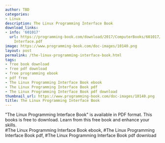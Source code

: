 ```yaml
---
author: TBD
categories:
- Linux
description: The Linux Programming Interface Book
download_links:
- info: '601017'
  url: https://programming-book.com/download/2017/ComputerBooks/601017/The Linux Programming
    Interface.pdf
image: https://www.programming-book.com/doc-images/10140.png
layout: post
permalink: /the-linux-programming-interface-book.html
tags:
- free book download
- free pdf download
- free programming ebook
- pdf free
- The Linux Programming Interface Book ebook
- The Linux Programming Interface Book pdf
- The Linux Programming Interface Book pdf download
thumbnail_url: https://www.programming-book.com/doc-images/10140.png
title: The Linux Programming Interface Book
---
```


 
<div class="item-desc text-justify">
  "The Linux Programming Interface Book" is available in PDF format. This books is free to download. Learn from this free book and enhance your skills.
  <br>
  #The Linux Programming Interface Book ebook, #The Linux Programming Interface Book pdf, #The Linux Programming Interface Book pdf download
</div>